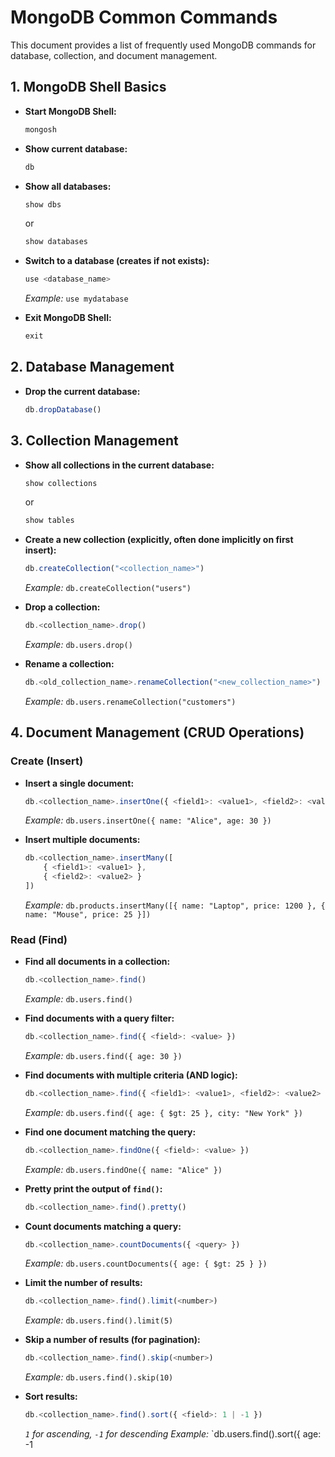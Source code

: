 # MongoDB Common Commands

This document provides a list of frequently used MongoDB commands for database, collection, and document management.

## 1. MongoDB Shell Basics

* **Start MongoDB Shell:**
    ```bash
    mongosh
    ```

* **Show current database:**
    ```javascript
    db
    ```

* **Show all databases:**
    ```javascript
    show dbs
    ```
    or
    ```javascript
    show databases
    ```

* **Switch to a database (creates if not exists):**
    ```javascript
    use <database_name>
    ```
    *Example:* `use mydatabase`

* **Exit MongoDB Shell:**
    ```javascript
    exit
    ```

## 2. Database Management

* **Drop the current database:**
    ```javascript
    db.dropDatabase()
    ```

## 3. Collection Management

* **Show all collections in the current database:**
    ```javascript
    show collections
    ```
    or
    ```javascript
    show tables
    ```

* **Create a new collection (explicitly, often done implicitly on first insert):**
    ```javascript
    db.createCollection("<collection_name>")
    ```
    *Example:* `db.createCollection("users")`

* **Drop a collection:**
    ```javascript
    db.<collection_name>.drop()
    ```
    *Example:* `db.users.drop()`

* **Rename a collection:**
    ```javascript
    db.<old_collection_name>.renameCollection("<new_collection_name>")
    ```
    *Example:* `db.users.renameCollection("customers")`

## 4. Document Management (CRUD Operations)

### Create (Insert)

* **Insert a single document:**
    ```javascript
    db.<collection_name>.insertOne({ <field1>: <value1>, <field2>: <value2>... })
    ```
    *Example:* `db.users.insertOne({ name: "Alice", age: 30 })`

* **Insert multiple documents:**
    ```javascript
    db.<collection_name>.insertMany([
        { <field1>: <value1> },
        { <field2>: <value2> }
    ])
    ```
    *Example:* `db.products.insertMany([{ name: "Laptop", price: 1200 }, { name: "Mouse", price: 25 }])`

### Read (Find)

* **Find all documents in a collection:**
    ```javascript
    db.<collection_name>.find()
    ```
    *Example:* `db.users.find()`

* **Find documents with a query filter:**
    ```javascript
    db.<collection_name>.find({ <field>: <value> })
    ```
    *Example:* `db.users.find({ age: 30 })`

* **Find documents with multiple criteria (AND logic):**
    ```javascript
    db.<collection_name>.find({ <field1>: <value1>, <field2>: <value2> })
    ```
    *Example:* `db.users.find({ age: { $gt: 25 }, city: "New York" })`

* **Find one document matching the query:**
    ```javascript
    db.<collection_name>.findOne({ <field>: <value> })
    ```
    *Example:* `db.users.findOne({ name: "Alice" })`

* **Pretty print the output of `find()`:**
    ```javascript
    db.<collection_name>.find().pretty()
    ```

* **Count documents matching a query:**
    ```javascript
    db.<collection_name>.countDocuments({ <query> })
    ```
    *Example:* `db.users.countDocuments({ age: { $gt: 25 } })`

* **Limit the number of results:**
    ```javascript
    db.<collection_name>.find().limit(<number>)
    ```
    *Example:* `db.users.find().limit(5)`

* **Skip a number of results (for pagination):**
    ```javascript
    db.<collection_name>.find().skip(<number>)
    ```
    *Example:* `db.users.find().skip(10)`

* **Sort results:**
    ```javascript
    db.<collection_name>.find().sort({ <field>: 1 | -1 })
    ```
    *`1` for ascending, `-1` for descending*
    *Example:* `db.users.find().sort({ age: -1
